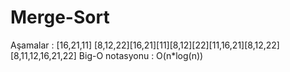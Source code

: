 # Merge-Sort

Aşamalar : 
[16,21,11] [8,12,22][16,21][11][8,12][22][11,16,21][8,12,22][8,11,12,16,21,22]
Big-O notasyonu : O(n*log(n))
